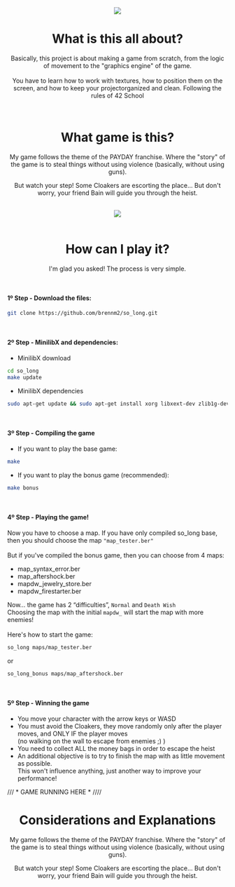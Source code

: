 <div align="center">
  <img src="https://i.imgur.com/kUP07l3.gif">
</div>

<div align="center">
  <h1>What is this all about?</h1>
</div>
<div align="center">
<p>Basically, this project is about making a game from scratch, from the logic of movement to the "graphics engine" of the game.
<br>
<br>
You have to learn how to work with textures, how to position them on the screen, and how to keep your projectorganized and clean. Following the rules of 42 School</p>
 </div>
 
<br>
<div align="center">
  <h1>What game is this?</h1>
</div>

<div align="center">
<p>My game follows the theme of the PAYDAY franchise. Where the "story" of the game is to steal things without using violence (basically, without using guns).

But watch your step! Some Cloakers are escorting the place... But don't worry, your friend Bain will guide you through the heist.</p>
</div>
<br>
<div align="center">
  <img src="https://i.imgur.com/KkOK0JB.png">
</div>
<br>

<div align="center">
  <h1>How can I play it?</h1>
</div>
<div align="center">
<p>I'm glad you asked! The process is very simple.</p>
</div>

<br>
<h4>1º Step - Download the files:</h4>

```bash
git clone https://github.com/brennm2/so_long.git
```
<br>
<h4>2º Step - MinilibX and dependencies:</h4>

- MinilibX download

```bash
cd so_long
make update
```

- MinilibX dependencies

```bash
sudo apt-get update && sudo apt-get install xorg libxext-dev zlib1g-dev libbsd-dev
```

<br>
<h4>3º Step - Compiling the game</h4>

- If you want to play the base game:
```bash
make
```

- If you want to play the bonus game (recommended):
```bash
make bonus
```

<br>
<h4>4º Step - Playing the game!</h4>

Now you have to choose a map. If you have only compiled so_long base, then you should choose the map `"map_tester.ber"`
<br>
<br>
But if you've compiled the bonus game, then you can choose from 4 maps:
- map_syntax_error.ber
- map_aftershock.ber
- mapdw_jewelry_store.ber
- mapdw_firestarter.ber

Now… the game has 2 “difficulties”, `Normal` and `Death Wish`<br>
Choosing the map with the initial `mapdw_` will start the map with more enemies!<br><br>
Here's how to start the game:

```bash
so_long maps/map_tester.ber
```
or
```bash
so_long_bonus maps/map_aftershock.ber
```
<br>
<h4>5º Step - Winning the game</h4>

- You move your character with the arrow keys or WASD
- You must avoid the Cloakers, they move randomly only after the player moves, and ONLY IF the player moves<br> (no walking on the wall to escape from enemies ;) )
- You need to collect ALL the money bags in order to escape the heist
- An additional objective is to try to finish the map with as little movement as possible.<br>
This won't influence anything, just another way to improve your performance!


/// * GAME RUNNING HERE * ////

<div align="center">
  <h1>Considerations and Explanations</h1>
</div>

<div align="center">
<p>My game follows the theme of the PAYDAY franchise. Where the "story" of the game is to steal things without using violence (basically, without using guns).

But watch your step! Some Cloakers are escorting the place... But don't worry, your friend Bain will guide you through the heist.</p>
</div>

